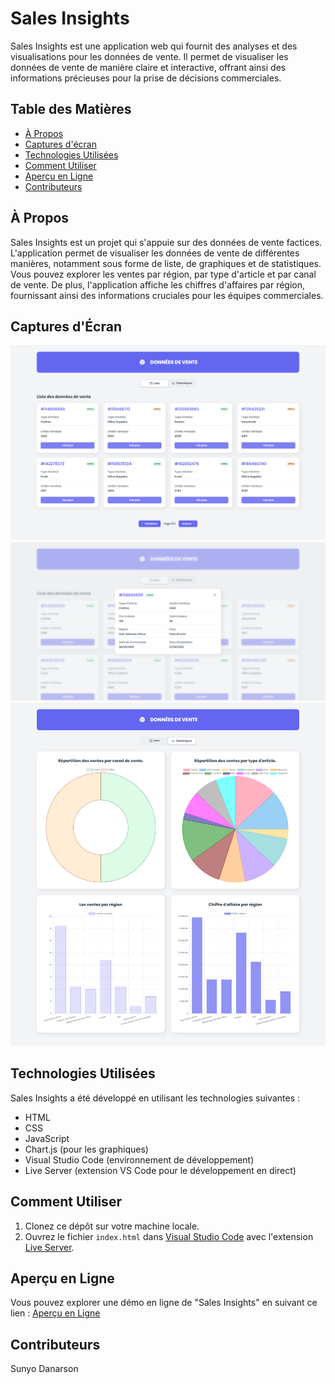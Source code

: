 # Sales Insights

Sales Insights est une application web qui fournit des analyses et des visualisations pour les données de vente. Il permet de visualiser les données de vente de manière claire et interactive, offrant ainsi des informations précieuses pour la prise de décisions commerciales.

## Table des Matières

- [À Propos](#à-propos)
- [Captures d'écran](#captures-décran)
- [Technologies Utilisées](#technologies-utilisées)
- [Comment Utiliser](#comment-utiliser)
- [Aperçu en Ligne](#aperçu-en-ligne)
- [Contributeurs](#contributeurs)

## À Propos

Sales Insights est un projet qui s'appuie sur des données de vente factices. L'application permet de visualiser les données de vente de différentes manières, notamment sous forme de liste, de graphiques et de statistiques. Vous pouvez explorer les ventes par région, par type d'article et par canal de vente. De plus, l'application affiche les chiffres d'affaires par région, fournissant ainsi des informations cruciales pour les équipes commerciales.

## Captures d'Écran

![Liste des données de vente](/assets/img/screen/Liste.png)
![Détails d'une vente](/assets/img/screen/Details.png)
![Statistiques de vente](/assets/img/screen/Statistiques.png)

## Technologies Utilisées

Sales Insights a été développé en utilisant les technologies suivantes :
- HTML
- CSS
- JavaScript
- Chart.js (pour les graphiques)
- Visual Studio Code (environnement de développement)
- Live Server (extension VS Code pour le développement en direct)

## Comment Utiliser

1. Clonez ce dépôt sur votre machine locale.
2. Ouvrez le fichier `index.html` dans [Visual Studio Code](https://code.visualstudio.com/) avec l'extension [Live Server](https://marketplace.visualstudio.com/items?itemName=ritwickdey.LiveServer).

## Aperçu en Ligne

Vous pouvez explorer une démo en ligne de "Sales Insights" en suivant ce lien : [Aperçu en Ligne](https://sunyo-sales-insights.netlify.app/)

## Contributeurs

Sunyo Danarson